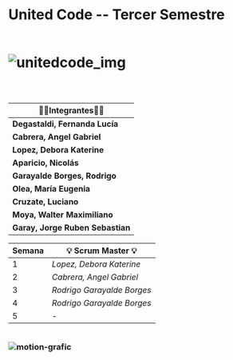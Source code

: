 <h1> United Code -- Tercer Semestre
<br> 
<br>

![unitedcode_img](https://user-images.githubusercontent.com/69828273/232091454-d63b2c5b-c0a7-4dae-8df3-80a01b99d08a.png) 

<h3>
  <br>
 
| 👩‍💻**Integrantes**👩‍💻     |
|--------------------------|
| **Degastaldi, Fernanda Lucía** |
| **Cabrera, Angel Gabriel** |
| **Lopez, Debora Katerine** |
| **Aparicio, Nicolás** |
| **Garayalde Borges, Rodrigo** |
| **Olea, María Eugenia** |
| **Cruzate, Luciano** |
| **Moya, Walter Maximiliano** |
| **Garay, Jorge Ruben Sebastian** |
  

| **Semana** | 💡 **Scrum Master** 💡    |
|----------------------|----------------------|
|  1  | *Lopez, Debora Katerine* |
|  2  | *Cabrera, Angel Gabriel* |
|  3  | *Rodrigo Garayalde Borges* |
|  4  | *Rodrigo Garayalde Borges* |
|  5  | *-* |


<br> ![motion-grafic](https://user-images.githubusercontent.com/69828273/232174796-797d2ac4-2b09-4353-a18e-762930d92002.gif)
